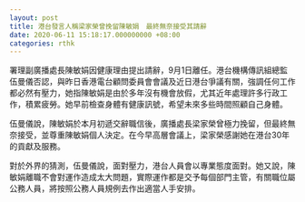 ```yaml
---
layout: post
title: 港台發言人稱梁家榮曾挽留陳敏娟　最終無奈接受其請辭
date: 2020-06-11 15:18:17.000000000 +08:00
categories: rthk
---
```


署理副廣播處長陳敏娟因健康理由提出請辭，9月1日離任。港台機構傳訊組總監伍曼儀否認，與昨日香港電台顧問委員會會議及近日港台爭議有關，強調任何工作都必然有壓力，她指陳敏娟是由於多年沒有機會放假，尤其近年處理許多行政工作，積累疲勞。她早前檢查身體有健康訊號，希望未來多些時間照顧自己身體。

伍曼儀說，陳敏娟於本月初遞交辭職信後，廣播處長梁家榮曾極力挽留，但最終無奈接受，並尊重陳敏娟個人決定。在今早高層會議上，梁家榮感謝她在港台30年的貢獻及服務。

對於外界的猜測，伍曼儀說，面對壓力，港台人員會以專業態度面對。她又說，陳敏娟離職不會對運作造成太大問題，實際運作都是交予每個部門主管，有關職位屬公務人員，將按照公務人員規例去作出適當人手安排。

